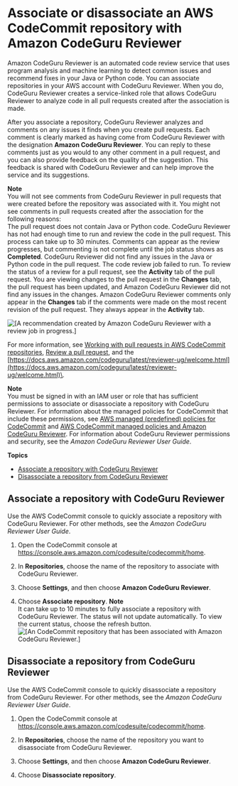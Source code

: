 # Associate or disassociate an AWS CodeCommit repository with Amazon CodeGuru Reviewer<a name="how-to-amazon-codeguru-reviewer"></a>

Amazon CodeGuru Reviewer is an automated code review service that uses program analysis and machine learning to detect common issues and recommend fixes in your Java or Python code\. You can associate repositories in your AWS account with CodeGuru Reviewer\. When you do, CodeGuru Reviewer creates a service\-linked role that allows CodeGuru Reviewer to analyze code in all pull requests created after the association is made\. 

After you associate a repository, CodeGuru Reviewer analyzes and comments on any issues it finds when you create pull requests\. Each comment is clearly marked as having come from CodeGuru Reviewer with the designation **Amazon CodeGuru Reviewer**\. You can reply to these comments just as you would to any other comment in a pull request, and you can also provide feedback on the quality of the suggestion\. This feedback is shared with CodeGuru Reviewer and can help improve the service and its suggestions\. 

**Note**  
You will not see comments from CodeGuru Reviewer in pull requests that were created before the repository was associated with it\. You might not see comments in pull requests created after the association for the following reasons:  
The pull request does not contain Java or Python code\.
CodeGuru Reviewer has not had enough time to run and review the code in the pull request\. This process can take up to 30 minutes\. Comments can appear as the review progresses, but commenting is not complete until the job status shows as **Completed**\.
CodeGuru Reviewer did not find any issues in the Java or Python code in the pull request\.
The code review job failed to run\. To review the status of a review for a pull request, see the **Activity** tab of the pull request\.
You are viewing changes to the pull request in the **Changes** tab, the pull request has been updated, and Amazon CodeGuru Reviewer did not find any issues in the changes\. Amazon CodeGuru Reviewer comments only appear in the **Changes** tab if the comments were made on the most recent revision of the pull request\. They always appear in the **Activity** tab\.

![\[A recommendation created by Amazon CodeGuru Reviewer with a review job in progress.\]](http://docs.aws.amazon.com/codecommit/latest/userguide/images/codecommit-pull-request-reply-bot.png)

For more information, see [Working with pull requests in AWS CodeCommit repositories](pull-requests.md), [Review a pull request](how-to-review-pull-request.md), and the [https://docs.aws.amazon.com/codeguru/latest/reviewer-ug/welcome.html](https://docs.aws.amazon.com/codeguru/latest/reviewer-ug/welcome.html)\.

**Note**  
You must be signed in with an IAM user or role that has sufficient permissions to associate or disassociate a repository with CodeGuru Reviewer\. For information about the managed policies for CodeCommit that include these permissions, see [AWS managed \(predefined\) policies for CodeCommit](auth-and-access-control-iam-identity-based-access-control.md#managed-policies) and [AWS CodeCommit managed policies and Amazon CodeGuru Reviewer](auth-and-access-control-iam-identity-based-access-control.md#codeguru-permissions)\. For information about CodeGuru Reviewer permissions and security, see the *Amazon CodeGuru Reviewer User Guide*\.

**Topics**
+ [Associate a repository with CodeGuru Reviewer](#how-to-amazon-codeguru-reviewer-associate)
+ [Disassociate a repository from CodeGuru Reviewer](#how-to-amazon-codeguru-reviewer-disassociate)

## Associate a repository with CodeGuru Reviewer<a name="how-to-amazon-codeguru-reviewer-associate"></a>

Use the AWS CodeCommit console to quickly associate a repository with CodeGuru Reviewer\. For other methods, see the *Amazon CodeGuru Reviewer User Guide*\.

1. Open the CodeCommit console at [https://console\.aws\.amazon\.com/codesuite/codecommit/home](https://console.aws.amazon.com/codesuite/codecommit/home)\.

1. In **Repositories**, choose the name of the repository to associate with CodeGuru Reviewer\. 

1. Choose **Settings**, and then choose **Amazon CodeGuru Reviewer**\.

1. Choose **Associate repository**\. 
**Note**  
It can take up to 10 minutes to fully associate a repository with CodeGuru Reviewer\. The status will not update automatically\. To view the current status, choose the refresh button\.  
![\[An CodeCommit repository that has been associated with Amazon CodeGuru Reviewer.\]](http://docs.aws.amazon.com/codecommit/latest/userguide/images/codecommit-settings-associate-disassociate.png)

## Disassociate a repository from CodeGuru Reviewer<a name="how-to-amazon-codeguru-reviewer-disassociate"></a>

Use the AWS CodeCommit console to quickly disassociate a repository from CodeGuru Reviewer\. For other methods, see the *Amazon CodeGuru Reviewer User Guide*\.

1. Open the CodeCommit console at [https://console\.aws\.amazon\.com/codesuite/codecommit/home](https://console.aws.amazon.com/codesuite/codecommit/home)\.

1. In **Repositories**, choose the name of the repository you want to disassociate from CodeGuru Reviewer\. 

1. Choose **Settings**, and then choose **Amazon CodeGuru Reviewer**\.

1. Choose **Disassociate repository**\. 